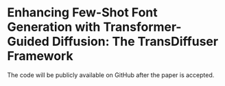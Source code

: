 # **Enhancing Few-Shot Font Generation with Transformer-Guided Diffusion: The TransDiffuser Framework**

The code will be publicly available on GitHub after the paper is accepted.